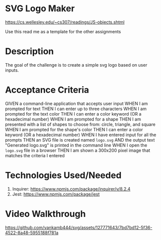 # SVG Logo Maker 


https://cs.wellesley.edu/~cs307/readings/JS-objects.shtml

Use this read me as a template for the other assignments 

# Description 
The goal of the challenge is to create a simple svg logo based on user inputs. 

# Acceptance Criteria 
GIVEN a command-line application that accepts user input
WHEN I am prompted for text
THEN I can enter up to three characters
WHEN I am prompted for the text color
THEN I can enter a color keyword (OR a hexadecimal number)
WHEN I am prompted for a shape
THEN I am presented with a list of shapes to choose from: circle, triangle, and square
WHEN I am prompted for the shape's color
THEN I can enter a color keyword (OR a hexadecimal number)
WHEN I have entered input for all the prompts
THEN an SVG file is created named `logo.svg`
AND the output text "Generated logo.svg" is printed in the command line
WHEN I open the `logo.svg` file in a browser
THEN I am shown a 300x200 pixel image that matches the criteria I entered

# Technologies Used/Needed 
 1. Inquirer: https://www.npmjs.com/package/inquirer/v/8.2.4
 2. Jest: https://www.npmjs.com/package/jest

# Video Walkthrough 
https://github.com/yankamb444/svg/assets/127771643/7bd7bd12-5f36-4522-8a48-5955188f781a

